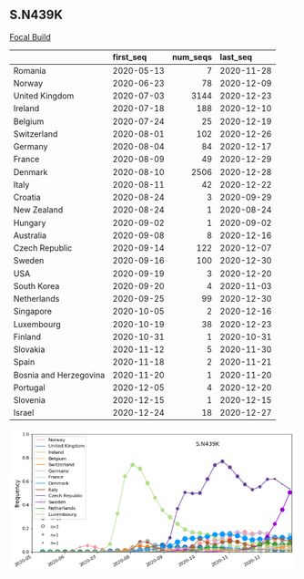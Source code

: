 

## S.N439K
[Focal Build](https://nextstrain.org/groups/neherlab/ncov/S.N439K?f_region=Europe)

|                        | first_seq   |   num_seqs | last_seq   |
|:-----------------------|:------------|-----------:|:-----------|
| Romania                | 2020-05-13  |          7 | 2020-11-28 |
| Norway                 | 2020-06-23  |         78 | 2020-12-09 |
| United Kingdom         | 2020-07-03  |       3144 | 2020-12-23 |
| Ireland                | 2020-07-18  |        188 | 2020-12-10 |
| Belgium                | 2020-07-24  |         25 | 2020-12-19 |
| Switzerland            | 2020-08-01  |        102 | 2020-12-26 |
| Germany                | 2020-08-04  |         84 | 2020-12-17 |
| France                 | 2020-08-09  |         49 | 2020-12-29 |
| Denmark                | 2020-08-10  |       2506 | 2020-12-28 |
| Italy                  | 2020-08-11  |         42 | 2020-12-22 |
| Croatia                | 2020-08-24  |          3 | 2020-09-29 |
| New Zealand            | 2020-08-24  |          1 | 2020-08-24 |
| Hungary                | 2020-09-02  |          1 | 2020-09-02 |
| Australia              | 2020-09-08  |          8 | 2020-12-16 |
| Czech Republic         | 2020-09-14  |        122 | 2020-12-07 |
| Sweden                 | 2020-09-16  |        100 | 2020-12-30 |
| USA                    | 2020-09-19  |          3 | 2020-12-20 |
| South Korea            | 2020-09-20  |          4 | 2020-11-03 |
| Netherlands            | 2020-09-25  |         99 | 2020-12-30 |
| Singapore              | 2020-10-05  |          2 | 2020-12-16 |
| Luxembourg             | 2020-10-19  |         38 | 2020-12-23 |
| Finland                | 2020-10-31  |          1 | 2020-10-31 |
| Slovakia               | 2020-11-12  |          5 | 2020-11-30 |
| Spain                  | 2020-11-18  |          2 | 2020-11-21 |
| Bosnia and Herzegovina | 2020-11-20  |          1 | 2020-11-20 |
| Portugal               | 2020-12-05  |          4 | 2020-12-20 |
| Slovenia               | 2020-12-15  |          1 | 2020-12-15 |
| Israel                 | 2020-12-24  |         18 | 2020-12-27 |

![Overall trends S.N439K](/overall_trends_figures/overall_trends_S.N439K.png)